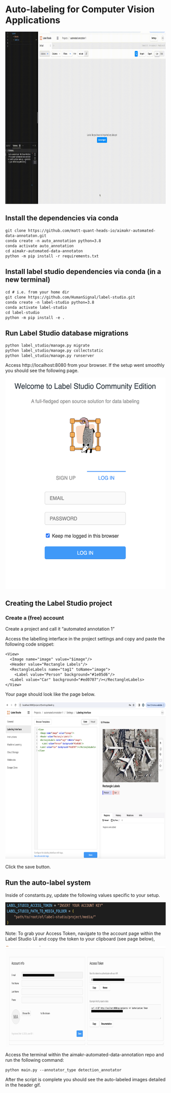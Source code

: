 # Auto-labeling for Computer Vision Applications
<p align="center">
  <img src="docs/media/auto_annotation_demo.gif" width="960" height="540" />
</p>

## Install the dependencies via conda
```
git clone https://github.com/matt-quant-heads-io/aimakr-automated-data-annotaton.git
conda create -n auto_annotation python=3.8
conda activate auto_annotation
cd aimakr-automated-data-annotaton
python -m pip install -r requirements.txt
```
## Install label studio dependencies via conda (in a new terminal)
```
cd # i.e. from your home dir
git clone https://github.com/HumanSignal/label-studio.git
conda create -n label-studio python=3.8
conda activate label-studio
cd label-studio
python -m pip install -e .
```

## Run Label Studio database migrations
```
python label_studio/manage.py migrate
python label_studio/manage.py collectstatic
python label_studio/manage.py runserver
```

Access http://localhost:8080 from your browser. If the setup went smoothly you should see the following page.

<p align="center">
  <img src="docs/media/create_acct_screen.png" width="538" height="662" />
</p>



## Creating the Label Studio project
### Create a (free) account
Create a project and call it “automated annotation 1”

Access the labelling interface in the project settings and copy and paste the following code snippet:
```
<View>
  <Image name="image" value="$image"/>
  <Header value="Rectangle Labels"/>
  <RectangleLabels name="tag1" toName="image">
    <Label value="Person" background="#1e05d6"/>
  <Label value="Car" background="#ed0707"/></RectangleLabels>
</View>
```

Your page should look like the page below.
<p align="center">
  <img src="docs/media/auto_labeling_interface.png" width="714" height="493" />
</p>

Click the save button.

## Run the auto-label system
Inside of constants.py, update the following values specific to your setup. 
<p align="center">
  <img src="docs/media/input_ls_env_vars.png" width="638" height="72" />
</p>


Note: To grab your Access Token, navigate to the account page within the Label Studio UI and copy the token to your clipboard (see page below),
<p align="center">
  <img src="docs/media/example_ls_account_token.jpeg" width="861" height="315" />
</p>




Access the terminal within the aimakr-automated-data-annotation repo and run the following command:
```
python main.py --annotator_type detection_annotator
```

After the script is complete you should see the auto-labeled images detailed in the header gif.




